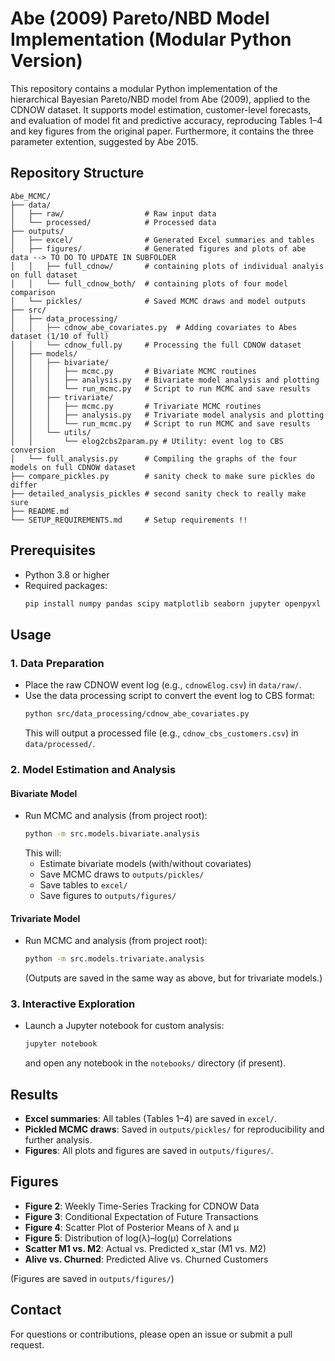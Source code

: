 # Abe (2009) Pareto/NBD Model Implementation (Modular Python Version)

This repository contains a modular Python implementation of the hierarchical Bayesian Pareto/NBD model from Abe (2009), applied to the CDNOW dataset. It supports model estimation, customer-level forecasts, and evaluation of model fit and predictive accuracy, reproducing Tables 1–4 and key figures from the original paper.
Furthermore, it contains the three parameter extention, suggested by Abe 2015.

## Repository Structure

```
Abe_MCMC/
├── data/
│   ├── raw/                  # Raw input data
│   └── processed/            # Processed data
├── outputs/
│   ├── excel/                # Generated Excel summaries and tables
│   ├── figures/              # Generated figures and plots of abe data --> TO DO TO UPDATE IN SUBFOLDER
│   │   ├── full_cdnow/       # containing plots of individual analyis on full dataset
│   │   └── full_cdnow_both/  # containing plots of four model comparison
│   └── pickles/              # Saved MCMC draws and model outputs
├── src/
│   ├── data_processing/
│   │   ├── cdnow_abe_covariates.py  # Adding covariates to Abes dataset (1/10 of full)
│   │   └── cdnow_full.py     # Processing the full CDNOW dataset
│   ├── models/
│   │   ├── bivariate/
│   │   │   ├── mcmc.py       # Bivariate MCMC routines
│   │   │   ├── analysis.py   # Bivariate model analysis and plotting
│   │   │   └── run_mcmc.py   # Script to run MCMC and save results
│   │   ├── trivariate/
│   │   │   ├── mcmc.py       # Trivariate MCMC routines
│   │   │   ├── analysis.py   # Trivariate model analysis and plotting
│   │   │   └── run_mcmc.py   # Script to run MCMC and save results
│   │   └── utils/
│   │       └── elog2cbs2param.py # Utility: event log to CBS conversion
│   └── full_analysis.py      # Compiling the graphs of the four models on full CDNOW dataset
├── compare_pickles.py        # sanity check to make sure pickles do differ
├── detailed_analysis_pickles # second sanity check to really make sure
├── README.md                 
└── SETUP_REQUIREMENTS.md     # Setup requirements !!
```

## Prerequisites

- Python 3.8 or higher
- Required packages:
  ```bash
  pip install numpy pandas scipy matplotlib seaborn jupyter openpyxl lifetimes arviz
  ```

## Usage

### 1. Data Preparation

- Place the raw CDNOW event log (e.g., `cdnowElog.csv`) in `data/raw/`.
- Use the data processing script to convert the event log to CBS format:
  ```bash
  python src/data_processing/cdnow_abe_covariates.py
  ```
  This will output a processed file (e.g., `cdnow_cbs_customers.csv`) in `data/processed/`.

### 2. Model Estimation and Analysis

#### Bivariate Model
- Run MCMC and analysis (from project root):
  ```bash
  python -m src.models.bivariate.analysis
  ```
  This will:
  - Estimate bivariate models (with/without covariates)
  - Save MCMC draws to `outputs/pickles/`
  - Save tables to `excel/`
  - Save figures to `outputs/figures/`

#### Trivariate Model
- Run MCMC and analysis (from project root):
  ```bash
  python -m src.models.trivariate.analysis
  ```
  (Outputs are saved in the same way as above, but for trivariate models.)

### 3. Interactive Exploration
- Launch a Jupyter notebook for custom analysis:
  ```bash
  jupyter notebook
  ```
  and open any notebook in the `notebooks/` directory (if present).

## Results

- **Excel summaries**: All tables (Tables 1–4) are saved in `excel/`.
- **Pickled MCMC draws**: Saved in `outputs/pickles/` for reproducibility and further analysis.
- **Figures**: All plots and figures are saved in `outputs/figures/`.

## Figures

- **Figure 2**: Weekly Time-Series Tracking for CDNOW Data
- **Figure 3**: Conditional Expectation of Future Transactions
- **Figure 4**: Scatter Plot of Posterior Means of λ and μ
- **Figure 5**: Distribution of log(λ)–log(μ) Correlations
- **Scatter M1 vs. M2**: Actual vs. Predicted x_star (M1 vs. M2)
- **Alive vs. Churned**: Predicted Alive vs. Churned Customers

(Figures are saved in `outputs/figures/`)

## Contact

For questions or contributions, please open an issue or submit a pull request.  